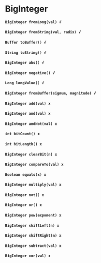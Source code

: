 # BigInteger

#### `BigInteger fromLong(val) √`

#### `BigInteger fromString(val, radix) √`

#### `Buffer toBuffer() √`

#### `String toString() √`

#### `BigInteger abs() √`

#### `BigInteger negative() √`

#### `Long longValue() √`

#### `BigInteger fromBuffer(signum, magnitude) √`

#### `BigInteger add(val) x`

#### `BigInteger and(val) x`

#### `BigInteger andNot(val) x`

#### `int bitCount() x`

#### `int bitLength() x`

#### `BigInteger clearBit(n) x`

#### `BigInteger compareTo(val) x`

#### `Boolean equals(x) x`

#### `BigInteger multiply(val) x`

#### `BigInteger not() x`

#### `BigInteger or() x`

#### `BigInteger pow(exponent) x`

#### `BigInteger shiftLeft(n) x`

#### `BigInteger shiftRight(n) x`

#### `BigInteger subtract(val) x`

#### `BigInteger xor(val) x`



